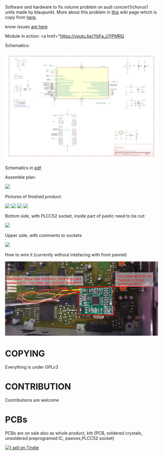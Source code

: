 Software and hardware to fix volume problem on audi concert1/chorus1 units made by blaupunkt. More about this problem in [this](https://github.com/tomaskovacik/audi_concert1_chorus1_volume_fix/wiki/Problem-of-Some-AUDI-Chorus-and-AUDI-Concert-Autoradio-Models,-or-%22Delayed-Action-Mine%22-from-Blaupunkt-Company) wiki page which is copy from [here](https://web.archive.org/web/20071017195907/http://erta.ru/review/chorus-problem_eng.shtml).

know issues <a href="https://github.com/tomaskovacik/audi_concert1_chorus1_volume_fix/issues">are here</a>

Module in action: <a href="https://youtu.be/YbFa_UYPMRQ</a>

Schematics:

<img src="https://raw.githubusercontent.com/tomaskovacik/audi_concert1_chorus1_volume_fix/devel/HW/audi_concert1_chorus1_volume_fix/audi_concert1_chorus1_volume_fix.png">


Schematics in <a href="https://github.com/tomaskovacik/audi_concert1_chorus1_volume_fix/blob/master/HW/audi_concert1_chorus1_volume_fix/audi_concert1_chorus1_volume_fix.pdf">pdf</a>.

Assemble plan:

<img src="https://github.com/tomaskovacik/audi_concert1_chorus1_volume_fix/raw/master/HW/audi_concert1_chorus1_volume_fix/assemble_plan_V1.0.png">


Pictures of finished product:

<img src="https://raw.githubusercontent.com/tomaskovacik/audi_concert1_chorus1_volume_fix/master/Pics/20180906_180733.jpg">

<img src="https://raw.githubusercontent.com/tomaskovacik/audi_concert1_chorus1_volume_fix/master/Pics/20180906_180740.jpg">

<img src="https://raw.githubusercontent.com/tomaskovacik/audi_concert1_chorus1_volume_fix/master/Pics/20180906_180745.jpg">

<img src="https://raw.githubusercontent.com/tomaskovacik/audi_concert1_chorus1_volume_fix/master/Pics/20180906_180752.jpg">

Bottom side, with PLCC52 socket, inside part of pastic need to be cut:

<img src="https://raw.githubusercontent.com/tomaskovacik/audi_concert1_chorus1_volume_fix/master/Pics/20180906_180757.jpg">

Upper side, with comments to sockets

<img src="https://raw.githubusercontent.com/tomaskovacik/audi_concert1_chorus1_volume_fix/master/Pics/20180920_154234_comments.jpg">

How to wire it (currently without intefacing with front pannel)

<img src="https://raw.githubusercontent.com/tomaskovacik/audi_concert1_chorus1_volume_fix/master/Pics/20181003_170247.jpg">

# COPYING

Everything is under GPLv3

# CONTRIBUTION

Contributions are welcome

# PCBs

PCBs are on sale also as whole product, kitt (PCB, soldered crystals, unsoldered preprogramed IC, pasives,PLCC52 socket)

<a href="https://www.tindie.com/products/tomaskovacik/volume-fix-for-audi-concert1chorus1/"><img src="https://d2ss6ovg47m0r5.cloudfront.net/badges/tindie-larges.png" alt="I sell on Tindie" width="200" height="104"></a>
